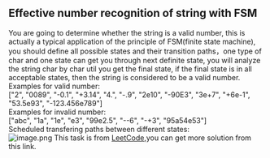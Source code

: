 ## Effective number recognition of string with FSM
You are going to determine whether the string is a valid number, this is actually a typical application of the principle of FSM(finite state machine), you should define all possible states and their transition paths，one type of char and one state can get you through next definite state, you will analyze the string char by char util you get the final state, if the final state is in all acceptable states, then the string is considered to be a valid number.  
Examples for valid number:  
["2", "0089", "-0.1", "+3.14", "4.", "-.9", "2e10", "-90E3", "3e+7", "+6e-1", "53.5e93", "-123.456e789"]  
Examples for invalid number:  
["abc", "1a", "1e", "e3", "99e2.5", "--6", "-+3", "95a54e53"]  
Scheduled transfering paths between different states:  
![image.png](attachment:image.png)
This task is from [LeetCode](https://leetcode-cn.com/problems/valid-number),you can get more solution from this link.